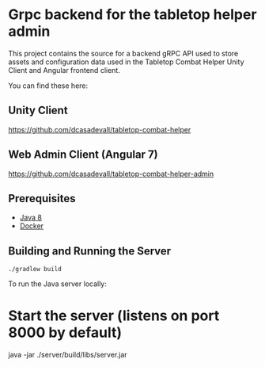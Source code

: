 # Grpc backend for the tabletop helper admin

This project contains the source for a backend gRPC API used to store assets and configuration data
used in the Tabletop Combat Helper Unity Client and Angular frontend client.

You can find these here:

  ## Unity Client

  https://github.com/dcasadevall/tabletop-combat-helper

  ## Web Admin Client (Angular 7)

  https://github.com/dcasadevall/tabletop-combat-helper-admin


## Prerequisites

* [Java 8](http://openjdk.java.net/install/)
* [Docker](https://www.docker.com/products/docker)

## Building and Running the Server

    ./gradlew build

To run the Java server locally:

# Start the server (listens on port 8000 by default)
java -jar ./server/build/libs/server.jar
